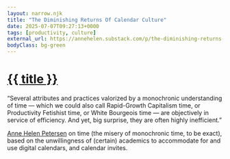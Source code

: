 ```yaml
---
layout: narrow.njk
title: "The Diminishing Returns Of Calendar Culture"
date: 2025-07-07T09:27:13+0000
tags: [productivity, culture]
external_url: https://annehelen.substack.com/p/the-diminishing-returns-of-calendar?ref=daniel.pizza
bodyClass: bg-green
---
```


<h1><a href="{{ external_url }}">{{ title }}</a></h1>

“Several attributes and practices valorized by a monochronic understanding of time — which we could also call Rapid-Growth Capitalism time, or Productivity Fetishist time, or White Bourgeois time — are objectively in service of efficiency. And yet, big surprise, they are often highly inefficient.”

[Anne Helen Petersen](https://annehelen.substack.com/?ref=daniel.pizza "Anne Helen Petersen's Culture Study newsletter") on time (the misery of monochronic time, to be exact), based on the unwillingness of (certain) academics to accommodate for and use digital calendars, and calendar invites.

